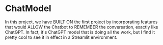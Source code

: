 # ChatModel
In this project, we have BUILT ON the first project by incorporating features that would ALLOW the Chatbot to REMEMBER the conversation, exactly like ChatGPT. In fact, it's ChatGPT model that is doing all the work, but I find it pretty cool to see it in effect in a Streamlit environment.
